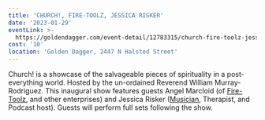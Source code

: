 ```yaml
---
title: 'CHURCH!, FIRE-TOOLZ, JESSICA RISKER'
date: '2023-01-29'
eventLink: >-
  https://goldendagger.com/event-detail/12783315/church-fire-toolz-jessica-risker/
cost: '10'
location: 'Golden Dagger, 2447 N Halsted Street'
---
```

Church! is a showcase of the salvageable pieces of spirituality in a post-everything world. Hosted by the un-ordained Reverend William Murray-Rodriguez. This inaugural show features guests Angel Marcloid (of [Fire-Toolz](https://fire-toolz.bandcamp.com/), and other enterprises) and Jessica Risker ([Musician](https://jessicarisker.bandcamp.com/track/the-waves), Therapist, and Podcast host). Guests will perform full sets following the show.
